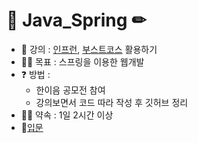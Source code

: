 # 📒 Java_Spring ✏
    
*  📖 강의 : [인프런](https://www.inflearn.com/), [부스트코스](https://www.boostcourse.org/myPage/home) 활용하기
* 💪🏻 목표 : 스프링을 이용한 웹개발
* ❓ 방법 : 
   * 한이음 공모전 참여  
   * 강의보면서 코드 따라 작성 후 깃허브 정리
* 🤙🏻 약속 : 1일 2시간 이상  
* 🍋[입문](https://github.com/Kang-SeoHyun/Java_Framework/tree/main/Java_Spring/intro)
